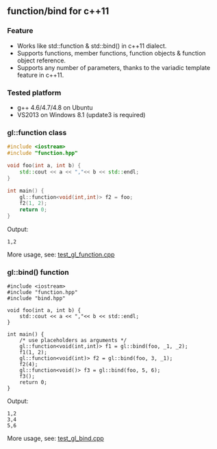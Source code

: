 ## function/bind for c++11

### Feature
- Works like std::function & std::bind() in c++11 dialect.
- Supports functions, member functions, function objects & function object reference.
- Supports any number of parameters, thanks to the variadic template feature in c++11.

### Tested platform
- g++ 4.6/4.7/4.8 on Ubuntu
- VS2013 on Windows 8.1 (update3 is required)

### gl::function class
```c++
#include <iostream>
#include "function.hpp"

void foo(int a, int b) {
    std::cout << a << ","<< b << std::endl;
}

int main() {
    gl::function<void(int,int)> f2 = foo;
    f2(1, 2);
    return 0;
}
```
Output:
```
1,2
```
More usage, see: [test_gl_function.cpp](test_gl_function.cpp)

### gl::bind() function
```
#include <iostream>
#include "function.hpp"
#include "bind.hpp"

void foo(int a, int b) {
    std::cout << a << ","<< b << std::endl;
}

int main() {
	/* use placeholders as arguments */
    gl::function<void(int,int)> f1 = gl::bind(foo, _1, _2);
    f1(1, 2);
    gl::function<void(int)> f2 = gl::bind(foo, 3, _1);
    f2(4);
    gl::function<void()> f3 = gl::bind(foo, 5, 6);
    f3();
    return 0;
}
```
Output:
```
1,2
3,4
5,6
```
More usage, see: [test_gl_bind.cpp](test_gl_bind.cpp)
